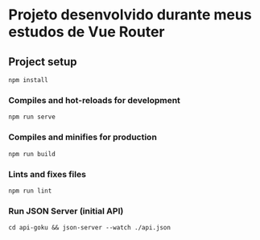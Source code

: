 # Projeto desenvolvido durante meus estudos de Vue Router

## Project setup
```
npm install
```

### Compiles and hot-reloads for development
```
npm run serve
```

### Compiles and minifies for production
```
npm run build
```

### Lints and fixes files
```
npm run lint
```

### Run JSON Server (initial API)
```
cd api-goku && json-server --watch ./api.json
```